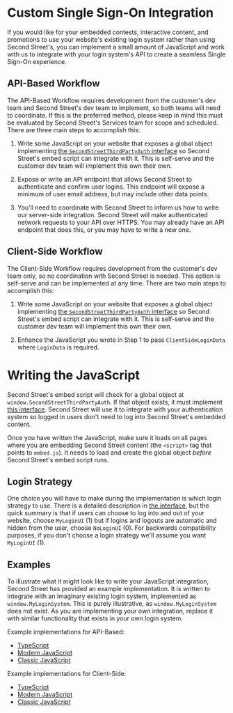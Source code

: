 # Custom Single Sign-On Integration

If you would like for your embedded contests, interactive content, and promotions to use your website's existing login system rather than using Second Street's, you can implement a small amount of JavaScript and work with us to integrate with your login system's API to create a seamless Single Sign-On experience.

## API-Based Workflow
The API-Based Workflow requires development from the customer's dev team and Second Street's dev team to implement, so both teams will need to coordinate. If this is the preferred method, please keep in mind this must be evaluated by Second Street's Services team for scope and scheduled. There are three main steps to accomplish this:

1. Write some JavaScript on your website that exposes a global object implementing [the `SecondStreetThirdPartyAuth` interface](https://github.com/secondstreet/custom-sso/blob/master/interface.ts) so Second Street's embed script can integrate with it. This is self-serve and the customer dev team will implement this own their own.

2. Expose or write an API endpoint that allows Second Street to authenticate and confirm user logins. This endpoint will expose a minimum of user email address, but may include other data points.

3. You'll need to coordinate with Second Street to inform us how to write our server-side integration. Second Street will make authenticated network requests to your API over HTTPS. You may already have an API endpoint that does this, or you may have to write a new one.

## Client-Side Workflow
The Client-Side Workflow requires development from the customer's dev team only, so no coordination with Second Street is needed. This option is self-serve and can be implemented at any time. There are two main steps to accomplish this:

1. Write some JavaScript on your website that exposes a global object implementing [the `SecondStreetThirdPartyAuth` interface](https://github.com/secondstreet/custom-sso/blob/master/interface.ts) so Second Street's embed script can integrate with it. This is self-serve and the customer dev team will implement this own their own.

2. Enhance the JavaScript you wrote in Step 1 to pass `ClientSideLoginData` where `LoginData` is required.


# Writing the JavaScript

Second Street's embed script will check for a global object at `window.SecondStreetThirdPartyAuth`. If that object exists, it must implement [this interface](https://github.com/secondstreet/custom-sso/blob/master/interface.ts). Second Street will use it to integrate with your authentication system so logged in users don't need to log into Second Street's embedded content.

Once you have written the JavaScript, make sure it loads on all pages where you are embedding Second Street content (the `<script>` tag that points to `embed.js`). It needs to load and create the global object _before_ Second Street's embed script runs.

## Login Strategy
One choice you will have to make during the implementation is which login strategy to use. There is a detailed description in [the interface](https://github.com/secondstreet/custom-sso/blob/master/interface.ts), but the quick summary is that if users can choose to log into and out of your website, choose `MyLoginUI` (1) but if logins and logouts are automatic and hidden from the user, choose `NoLoginUI` (0). For backwards compatibility purposes, if you don't choose a login strategy we'll assume you want `MyLoginUI` (1).

 ## Examples

 To illustrate what it might look like to write your JavaScript integration, Second Street has provided an example implementation. It is written to integrate with an imaginary existing login system, implemented as `window.MyLoginSystem`. This is purely illustrative, as `window.MyLoginSystem` does not exist. As you are implementing your own integration, replace it with similar functionality that exists in your own login system.

Example implementations for API-Based:

 - [TypeScript](https://github.com/secondstreet/custom-sso/blob/master/examples/api-based-workflow/typescript.ts)
 - [Modern JavaScript](https://github.com/secondstreet/custom-sso/blob/master/examples/api-based-workflow/es6-plus.js)
 - [Classic JavaScript](https://github.com/secondstreet/custom-sso/blob/master/examples/api-based-workflow/classic-javascript.js)

Example implementations for Client-Side:

 - [TypeScript](https://github.com/secondstreet/custom-sso/blob/master/examples/client-side-workflow/typescript.ts)
 - [Modern JavaScript](https://github.com/secondstreet/custom-sso/blob/master/examples/client-side-workflow/es6-plus.js)
 - [Classic JavaScript](https://github.com/secondstreet/custom-sso/blob/master/examples/client-side-workflow/classic-javascript.js)
